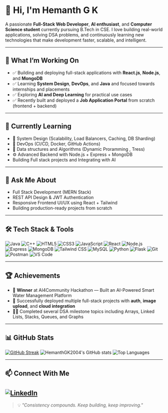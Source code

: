 # 👋 Hi, I'm Hemanth G K

A passionate **Full-Stack Web Developer**, **AI enthusiast**, and **Computer Science student** currently pursuing B.Tech in CSE. I love building real-world applications, solving DSA problems, and continuously learning new technologies that make development faster, scalable, and intelligent.

---

## 🚀 What I’m Working On

- ✅ Building and deploying full-stack applications with **React.js**, **Node.js**, and **MongoDB**
- ✅ Learning **System Design**, **DevOps**, and **Java** and focused towards internships and placements
- ✅ Exploring **AI and Deep Learning** for practical use cases
- ✅ Recently built and deployed a **Job Application Portal** from scratch (frontend + backend)

---

## 🌱 Currently Learning

- 🧠 System Design (Scalability, Load Balancers, Caching, DB Sharding)
- 🔧 DevOps (CI/CD, Docker, GitHub Actions)
- 🧮 Data structures and Algorithms (Dynamic Proramming , Tress)
- ⚙️ Advanced Backend with Node.js + Express + MongoDB
- Building Full stack projects and Integrating with AI

---

## 💬 Ask Me About

- Full Stack Development (MERN Stack)
- REST API Design & JWT Authentication
- Responsive Frontend UI/UX using React + Tailwind
- Building production-ready projects from scratch

---

## 🛠️ Tech Stack & Tools
![Java](https://img.shields.io/badge/-Java-007396?logo=java&logoColor=white&style=flat)
![C++](https://img.shields.io/badge/-C++-00599C?logo=c%2b%2b&logoColor=white&style=flat)
![HTML5](https://img.shields.io/badge/-HTML5-E34F26?logo=html5&logoColor=white&style=flat)
![CSS3](https://img.shields.io/badge/-CSS3-1572B6?logo=css3&logoColor=white&style=flat)
![JavaScript](https://img.shields.io/badge/-JavaScript-F7DF1E?logo=javascript&logoColor=black&style=flat)
![React](https://img.shields.io/badge/-React-61DAFB?logo=react&logoColor=black&style=flat)
![Node.js](https://img.shields.io/badge/-Node.js-339933?logo=nodedotjs&logoColor=white&style=flat)
![Express](https://img.shields.io/badge/-Express.js-000000?logo=express&logoColor=white&style=flat)
![MongoDB](https://img.shields.io/badge/-MongoDB-47A248?logo=mongodb&logoColor=white&style=flat)
![Tailwind CSS](https://img.shields.io/badge/-Tailwind%20CSS-06B6D4?logo=tailwindcss&logoColor=white&style=flat)
![MySQL](https://img.shields.io/badge/-MySQL-4479A1?logo=mysql&logoColor=white&style=flat)
![Python](https://img.shields.io/badge/-Python-3776AB?logo=python&logoColor=white&style=flat)
![Flask](https://img.shields.io/badge/-Flask-000000?logo=flask&logoColor=white&style=flat)
![Git](https://img.shields.io/badge/-Git-F05032?logo=git&logoColor=white&style=flat)
![Postman](https://img.shields.io/badge/-Postman-FF6C37?logo=postman&logoColor=white&style=flat)
![VS Code](https://img.shields.io/badge/-VSCode-007ACC?logo=visualstudiocode&logoColor=white&style=flat)

---

## 🏆 Achievements

- 🥇 **Winner** at AI4Community Hackathon — Built an AI-Powered Smart Water Management Platform
- 🚀 Successfully deployed multiple full-stack projects with **auth**, **image upload**, and **cloud integration**
- 👨‍💻 Completed several DSA milestone topics including Arrays, Linked Lists, Stacks, Queues, and Graphs
---

## 📊 GitHub Stats
[![GitHub Streak](https://github-readme-streak-stats.herokuapp.com/?user=HemanthGK2004&theme=radical)](https://git.io/streak-stats)
![HemanthGK2004's GitHub stats](https://github-readme-stats.vercel.app/api?username=HemanthGK2004&show_icons=true&theme=radical)
![Top Languages](https://github-readme-stats.vercel.app/api/top-langs/?username=HemanthGK2004&layout=compact&theme=radical)

---

## 📫 Connect With Me

[![LinkedIn](https://img.shields.io/badge/LinkedIn-blue?logo=linkedin&logoColor=white)](https://linkedin.com/in/hemanthgk)
---

> 💡 *"Consistency compounds. Keep building, keep improving."*

